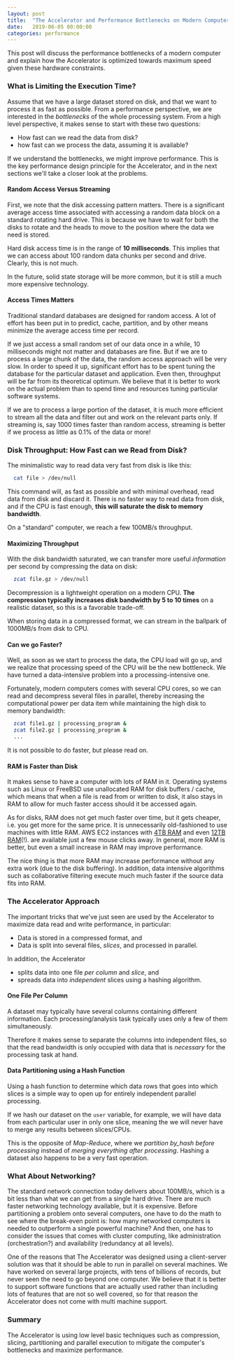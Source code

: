 ```yaml
---
layout: post
title:  "The Accelerator and Performance Bottlenecks on Modern Computers"
date:   2019-06-05 00:00:00
categories: performance
---
```



This post will discuss the performance bottlenecks of a modern
computer and explain how the Accelerator is optimized towards maximum
speed given these hardware constraints.






### What is Limiting the Execution Time?

Assume that we have a large dataset stored on disk, and that we want
to process it as fast as possible.  From a performance perspective, we
are interested in the _bottlenecks_ of the whole processing system.
From a high level perspective, it makes sense to start with these two
questions:

 - How fast can we read the data from disk?
 - how fast can we process the data, assuming it is available?

If we understand the bottlenecks, we might improve performance.  This
is the key performance design principle for the Accelerator, and in
the next sections we'll take a closer look at the problems.



#### Random Access Versus Streaming

First, we note that the disk accessing pattern matters.  There is a
significant average access time associated with accessing a random
data block on a standard rotating hard drive.  This is because we have
to wait for both the disks to rotate and the heads to move to the
position where the data we need is stored.

Hard disk access time is in the range of **10 milliseconds**.  This
implies that we can access about 100 random data chunks per second and
drive.  Clearly, this is not much.

In the future, solid state storage will be more common, but it is
still a much more expensive technology.



#### Access Times Matters

Traditional standard databases are designed for random access.  A lot
of effort has been put in to predict, cache, partition, and by other
means minimize the average access time per record.

If we just access a small random set of our data once in a while, 10
milliseconds might not matter and databases are fine.  But if we are
to process a large chunk of the data, the random access approach will
be very slow.  In order to speed it up, significant effort has to be
spent tuning the database for the particular dataset and application.
Even then, throughput will be far from its theoretical optimum.  We
believe that it is better to work on the actual problem than to spend
time and resources tuning particular software systems.

If we are to process a large portion of the dataset, it is much more
efficient to stream all the data and filter out and work on the
relevant parts only.  If streaming is, say 1000 times faster than
random access, streaming is better if we process as little as 0.1% of
the data or more!



### Disk Throughput:  How Fast can we Read from Disk?

The minimalistic way to read data very fast from disk is like this:
```bash
  cat file > /dev/null
```

This command will, as fast as possible and with minimal overhead, read
data from disk and discard it.  There is no faster way to read data
from disk, and if the CPU is fast enough, **this will saturate the
disk to memory bandwidth**.

On a "standard" computer, we reach a few 100MB/s throughput.



#### Maximizing Throughput

With the disk bandwidth saturated, we can transfer more useful
_information_ per second by compressing the data on disk:
```bash
  zcat file.gz > /dev/null
```

Decompression is a lightweight operation on a modern CPU.  **The
compression typically increases disk bandwidth by 5 to 10 times** on a
realistic dataset, so this is a favorable trade-off.

When storing data in a compressed format, we can stream in the
ballpark of 1000MB/s from disk to CPU.



#### Can we go Faster?

Well, as soon as we start to process the data, the CPU load will go
up, and we realize that processing speed of the CPU will be the new
bottleneck.  We have turned a data-intensive problem into a
processing-intensive one.

Fortunately, modern computers comes with several CPU
cores, so we can read and decompress several files in parallel,
thereby increasing the computational power per data item while
maintaining the high disk to memory bandwidth:

```bash
  zcat file1.gz | processing_program &
  zcat file2.gz | processing_program &
  ...
```

It is not possible to do faster, but please read on.



#### RAM is Faster than Disk

It makes sense to have a computer with lots of RAM in it.  Operating
systems such as Linux or FreeBSD use unallocated RAM for disk buffers
/ cache, which means that when a file is read from or written to disk,
it also stays in RAM to allow for much faster access should it be
accessed again.

As for disks, RAM does not get much faster over time, but it gets
cheaper, i.e. you get more for the same price.  It is unnecessarily
old-fashioned to use machines with little RAM.  AWS EC2 instances with
[4TB
RAM](https://aws.amazon.com/blogs/aws/now-available-ec2-instances-with-4-tb-of-memory/)
and even [12TB
RAM](https://aws.amazon.com/blogs/aws/now-available-amazon-ec2-high-memory-instances-with-6-9-and-12-tb-of-memory-perfect-for-sap-hana/)(!).
are available just a few mouse clicks away.  In general, more RAM is
better, but even a small increase in RAM may improve performance.

The nice thing is that more RAM may increase performance without any
extra work (due to the disk buffering).  In addition, data intensive
algorithms such as collaborative filtering execute much much faster if
the source data fits into RAM.





### The Accelerator Approach

The important tricks that we've just seen are used by the Accelerator to
maximize data read and write performance, in particular:

  - Data is stored in a compressed format, and
  - Data is split into several files, _slices_, and processed in
    parallel.

In addition, the Accelerator

  - splits data into one file _per column_ and _slice_, and
  - spreads data into _independent_ slices using a hashing algorithm.



#### One File Per Column

A dataset may typically have several columns containing different
information.  Each processing/analysis task typically uses only a few
of them simultaneously.

Therefore it makes sense to separate the columns into independent
files, so that the read bandwidth is only occupied with data that is
_necessary_ for the processing task at hand.



#### Data Partitioning using a Hash Function
Using a hash function to determine which data rows that goes into
which slices is a simple way to open up for entirely independent
parallel processing.

If we hash our dataset on the `user` variable, for example, we will
have data from each particular user in only one slice, meaning the we
will never have to merge any results between slices/CPUs.

This is the opposite of _Map-Reduce_, where we _partition by_hash
before processing_ instead of _merging everything after processing_.
Hashing a dataset also happens to be a very fast operation.



### What About Networking?

The standard network connection today delivers about 100MB/s, which is
a bit less than what we can get from a single hard drive.  There are
much faster networking technology available, but it is expensive.
Before partitioning a problem onto several computers, one have to do
the math to see where the break-even point is: how many networked
computers is needed to outperform a single powerful machine?  And then,
one has to consider the issues that comes with cluster computing, like
administration (orchestration?) and availability (redundancy at all
levels).

One of the reasons that The Accelerator was designed using a
client-server solution was that it should be able to run in parallel
on several machines.  We have worked on several large projects, with
tens of billions of records, but never seen the need to go beyond one
computer.  We believe that it is better to support software functions
that are actually used rather than including lots of features that are
not so well covered, so for that reason the Accelerator does not come
with multi machine support.


### Summary

The Accelerator is using low level basic techniques such as
compression, slicing, partitioning and parallel execution to mitigate
the computer's bottlenecks and maximize performance.
